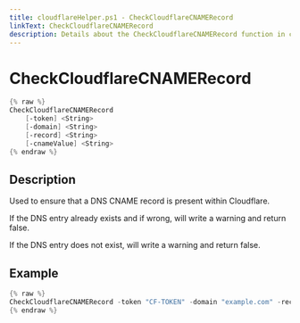 ```yaml
---
title: cloudflareHelper.ps1 - CheckCloudflareCNAMERecord
linkText: CheckCloudflareCNAMERecord
description: Details about the CheckCloudflareCNAMERecord function in cloudflareHelper.ps1 helper script
---
```


# CheckCloudflareCNAMERecord

```PowerShell
{% raw %}
CheckCloudflareCNAMERecord
    [-token] <String>
    [-domain] <String>
    [-record] <String>
    [-cnameValue] <String>
{% endraw %}
```

## Description

Used to ensure that a DNS CNAME record is present within Cloudflare.

If the DNS entry already exists and if wrong, will write a warning and return false.

If the DNS entry does not exist, will write a warning and return false.

## Example

```PowerShell
{% raw %}
CheckCloudflareCNAMERecord -token "CF-TOKEN" -domain "example.com" -record "mywebsite" -cnameValue "myserver.serverfarm.net"
{% endraw %}
```
